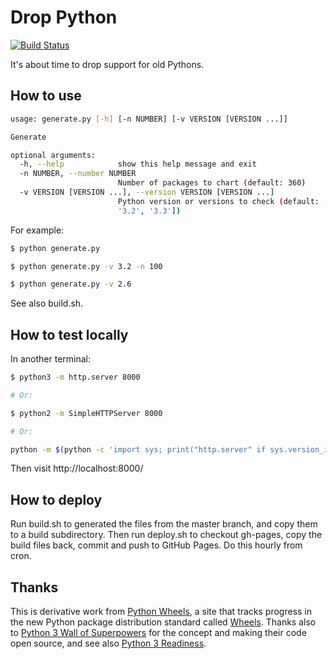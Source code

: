 # Drop Python

[![Build Status](https://travis-ci.org/hugovk/drop-python.svg?branch=master)](https://travis-ci.org/hugovk/drop-python)

It's about time to drop support for old Pythons.

## How to use

```bash
usage: generate.py [-h] [-n NUMBER] [-v VERSION [VERSION ...]]

Generate

optional arguments:
  -h, --help            show this help message and exit
  -n NUMBER, --number NUMBER
                        Number of packages to chart (default: 360)
  -v VERSION [VERSION ...], --version VERSION [VERSION ...]
                        Python version or versions to check (default: ['2.6',
                        '3.2', '3.3'])
```

For example:
```bash
$ python generate.py

$ python generate.py -v 3.2 -n 100

$ python generate.py -v 2.6
```
See also build.sh.

## How to test locally

In another terminal:
```bash
$ python3 -m http.server 8000

# Or:

$ python2 -m SimpleHTTPServer 8000

# Or:

python -m $(python -c 'import sys; print("http.server" if sys.version_info[:2] > (2, 7) else "SimpleHTTPServer")') 8000
```

Then visit http://localhost:8000/

## How to deploy

Run build.sh to generated the files from the master branch, and copy them to a build subdirectory. Then run deploy.sh to checkout gh-pages, copy the build files back, commit and push to GitHub Pages. Do this hourly from cron.

## Thanks

This is derivative work from [Python Wheels](https://pythonwheels.com), a site that tracks progress in the new Python package distribution standard called [Wheels](https://pypi.python.org/pypi/wheel). Thanks also to [Python 3 Wall of Superpowers](https://python3wos.appspot.com/) for the concept and making their code open source, and see also [Python 3 Readiness](http://py3readiness.org).
